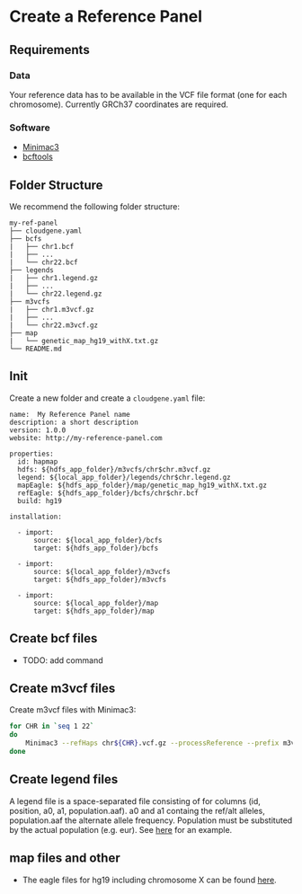 # Create a Reference Panel

## Requirements

### Data

Your reference data has to be available in the VCF file format (one for each chromosome). Currently GRCh37 coordinates are required. 

### Software

- [Minimac3](https://github.com/Santy-8128/Minimac3)
- [bcftools](https://samtools.github.io/bcftools/bcftools.html)


## Folder Structure

We recommend the following folder structure:

```ansi
my-ref-panel
├── cloudgene.yaml
├── bcfs
|   ├── chr1.bcf
|   ├── ...
|   └── chr22.bcf
├── legends
|   ├── chr1.legend.gz
|   ├── ...
|   └── chr22.legend.gz
├── m3vcfs
|   ├── chr1.m3vcf.gz
|   ├── ...
|   └── chr22.m3vcf.gz
├── map
|   └── genetic_map_hg19_withX.txt.gz
└── README.md
```


## Init

Create a new folder and create a `cloudgene.yaml` file:

```
name:  My Reference Panel name
description: a short description
version: 1.0.0
website: http://my-reference-panel.com

properties:
  id: hapmap
  hdfs: ${hdfs_app_folder}/m3vcfs/chr$chr.m3vcf.gz
  legend: ${local_app_folder}/legends/chr$chr.legend.gz
  mapEagle: ${hdfs_app_folder}/map/genetic_map_hg19_withX.txt.gz
  refEagle: ${hdfs_app_folder}/bcfs/chr$chr.bcf
  build: hg19

installation:

  - import:
      source: ${local_app_folder}/bcfs
      target: ${hdfs_app_folder}/bcfs

  - import:
      source: ${local_app_folder}/m3vcfs
      target: ${hdfs_app_folder}/m3vcfs

  - import:
      source: ${local_app_folder}/map
      target: ${hdfs_app_folder}/map
```


## Create bcf files

- TODO: add command

## Create m3vcf files

Create m3vcf files with Minimac3:

```sh
for CHR in `seq 1 22`
do
    Minimac3 --refHaps chr${CHR}.vcf.gz --processReference --prefix m3vcfs/chr${CHR}
done
```


## Create legend files

A legend file is a space-separated file consisting of for columns (id, position, a0, a1, population.aaf). 
a0 and a1 containg the ref/alt alleles, population.aaf the alternate allele frequency. 
Population must be substituted by the actual population (e.g. eur). See [here](https://github.com/genepi/imputationserver/blob/master/test-data/configs/hapmap-chr20/ref-panels/hapmap_r22.chr20.CEU.hg19_impute.legend.gz?raw=true) for an example.


## map files and other

- The eagle files for hg19 including chromosome X can be found [here](https://data.broadinstitute.org/alkesgroup/Eagle/downloads/tables/genetic_map_hg19_withX.txt.gz).